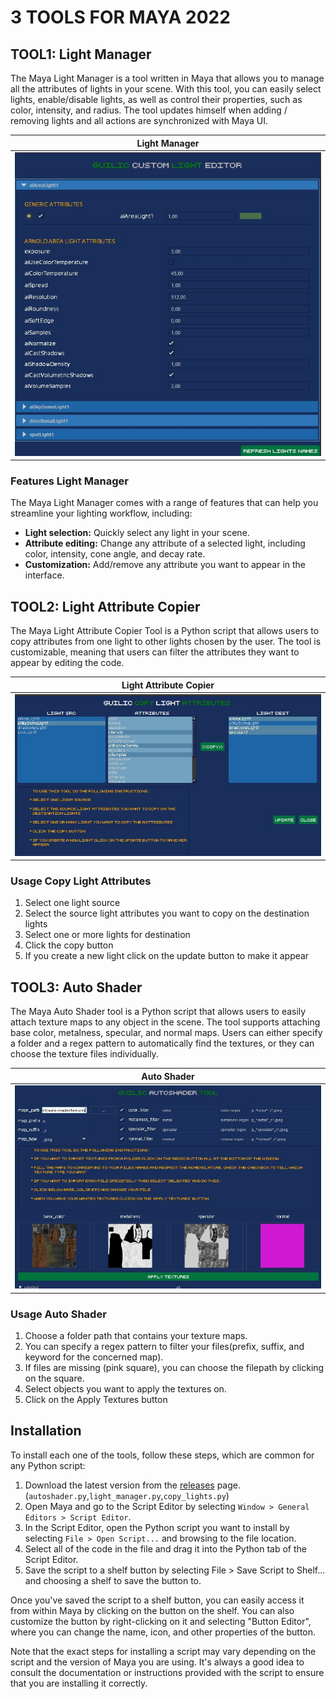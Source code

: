 # 3 TOOLS FOR MAYA 2022
## TOOL1: Light Manager

The Maya Light Manager is a tool written in Maya that allows you to manage all the attributes of lights in your scene. With this tool, you can easily select lights, enable/disable lights, as well as control their properties, such as color, intensity, and radius.
The tool updates himself when adding / removing lights and all actions are synchronized with Maya UI.

Light Manager        |  
:-------------------------:   |
![](./screenshots/tool1.jpg) |

### Features Light Manager

The Maya Light Manager comes with a range of features that can help you streamline your lighting workflow, including:

- **Light selection:** Quickly select any light in your scene.
- **Attribute editing:** Change any attribute of a selected light, including color, intensity, cone angle, and decay rate.
- **Customization:** Add/remove any attribute you want to appear in the interface.

## TOOL2: Light Attribute Copier

The Maya Light Attribute Copier Tool is a Python script that allows users to copy attributes from one light to other lights chosen by the user. The tool is customizable, meaning that users can filter the attributes they want to appear by editing the code.

Light Attribute Copier       |  
:-------------------------:   |
![](./screenshots/tool2.jpg) |

### Usage Copy Light Attributes
<ol>
  <li>Select one light source</li>
  <li>Select the source light attributes you want to copy on the destination lights</li>
  <li>Select one or more lights for destination</li>
  <li>Click the copy button</li>
  <li>If you create a new light click on the update button to make it appear</li>
</ol>

## TOOL3: Auto Shader

The Maya Auto Shader tool is a Python script that allows users to easily attach texture maps to any object in the scene. The tool supports attaching base color, metalness, specular, and normal maps. Users can either specify a folder and a regex pattern to automatically find the textures, or they can choose the texture files individually.

Auto Shader      |  
:-------------------------:   |
![](./screenshots/tool3.jpg) |

### Usage Auto Shader
<ol>
  <li>Choose a folder path that contains your texture maps.</li>
  <li>You can specify a regex pattern to filter your files(prefix, suffix, and keyword for the concerned map).</li>
  <li>If files are missing (pink square), you can choose the filepath by clicking on the square.</li>
  <li>Select objects you want to apply the textures on.</li>
  <li>Click on the Apply Textures button</li>
</ol>

## Installation

To install each one of the tools, follow these steps, which are common for any Python script:

1. Download the latest version from the [releases](https://github.com/gu1shermo/tools_maya_ati_m1) page. (`autoshader.py`,`light_manager.py`,`copy_lights.py`)
2. Open Maya and go to the Script Editor by selecting `Window > General Editors > Script Editor`.
3. In the Script Editor, open the Python script you want to install by selecting `File > Open Script...` and browsing to the file location.
4. Select all of the code in the file and drag it into the Python tab of the Script Editor.
5. Save the script to a shelf button by selecting File > Save Script to Shelf... and choosing a shelf to save the button to.

Once you've saved the script to a shelf button, you can easily access it from within Maya by clicking on the button on the shelf. You can also customize the button by right-clicking on it and selecting "Button Editor", where you can change the name, icon, and other properties of the button.

Note that the exact steps for installing a script may vary depending on the script and the version of Maya you are using. It's always a good idea to consult the documentation or instructions provided with the script to ensure that you are installing it correctly.
